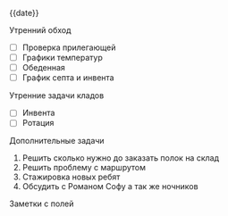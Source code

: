 {{date}}


Утренний обход

- [ ] Проверка прилегающей
- [ ] Графики температур
- [ ] Обеденная
- [ ] График септа и инвента

Утренние задачи кладов
- [ ] Инвента
- [ ] Ротация

Дополнительные задачи

1. Решить сколько нужно до заказать полок на склад
2. Решить проблему с маршрутом 
3.  Стажировка новых ребят
4. Обсудить с Романом Софу а так же ночников

Заметки с полей

  